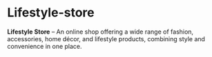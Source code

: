 # Lifestyle-store
**Lifestyle Store** – An online shop offering a wide range of fashion, accessories, home décor, and lifestyle products, combining style and convenience in one place.
